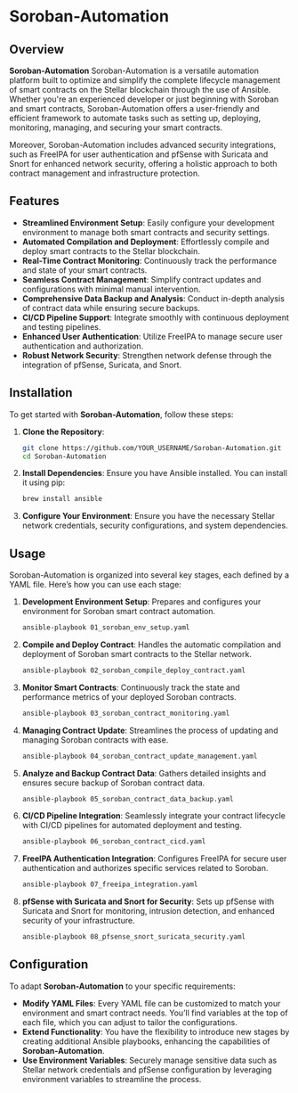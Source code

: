 # Soroban-Automation

## Overview
**Soroban-Automation** Soroban-Automation is a versatile automation platform built to optimize and simplify the complete lifecycle management of smart contracts on the Stellar blockchain through the use of Ansible. Whether you're an experienced developer or just beginning with Soroban and smart contracts, Soroban-Automation offers a user-friendly and efficient framework to automate tasks such as setting up, deploying, monitoring, managing, and securing your smart contracts.

Moreover, Soroban-Automation includes advanced security integrations, such as FreeIPA for user authentication and pfSense with Suricata and Snort for enhanced network security, offering a holistic approach to both contract management and infrastructure protection.

## Features
- **Streamlined Environment Setup**: Easily configure your development environment to manage both smart contracts and security settings.
- **Automated Compilation and Deployment**: Effortlessly compile and deploy smart contracts to the Stellar blockchain.
- **Real-Time Contract Monitoring**: Continuously track the performance and state of your smart contracts.
- **Seamless Contract Management**: Simplify contract updates and configurations with minimal manual intervention.
- **Comprehensive Data Backup and Analysis**: Conduct in-depth analysis of contract data while ensuring secure backups.
- **CI/CD Pipeline Support**:  Integrate smoothly with continuous deployment and testing pipelines.
- **Enhanced User Authentication**:  Utilize FreeIPA to manage secure user authentication and authorization.
- **Robust Network Security**: Strengthen network defense through the integration of pfSense, Suricata, and Snort.

## Installation
To get started with **Soroban-Automation**, follow these steps:

1. **Clone the Repository**:
   ```bash
   git clone https://github.com/YOUR_USERNAME/Soroban-Automation.git
   cd Soroban-Automation
2. **Install Dependencies**:
Ensure you have Ansible installed. You can install it using pip:
   ```bash
   brew install ansible
3. **Configure Your Environment**:
Ensure you have the necessary Stellar network credentials, security configurations, and system dependencies.

## Usage

Soroban-Automation is organized into several key stages, each defined by a YAML file. Here’s how you can use each stage:

1. **Development Environment Setup**:
Prepares and configures your environment for Soroban smart contract automation.
   ```bash
   ansible-playbook 01_soroban_env_setup.yaml

2. **Compile and Deploy Contract**:
Handles the automatic compilation and deployment of Soroban smart contracts to the Stellar network.
   ```bash
   ansible-playbook 02_soroban_compile_deploy_contract.yaml

3. **Monitor Smart Contracts**:
Continuously track the state and performance metrics of your deployed Soroban contracts.
   ```bash
   ansible-playbook 03_soroban_contract_monitoring.yaml

4. **Managing Contract Update**:
Streamlines the process of updating and managing Soroban contracts with ease.
   ```bash
   ansible-playbook 04_soroban_contract_update_management.yaml

5. **Analyze and Backup Contract Data**:
Gathers detailed insights and ensures secure backup of Soroban contract data.
   ```bash
   ansible-playbook 05_soroban_contract_data_backup.yaml

6. **CI/CD Pipeline Integration**:
Seamlessly integrate your contract lifecycle with CI/CD pipelines for automated deployment and testing.
   ```bash
   ansible-playbook 06_soroban_contract_cicd.yaml

7. **FreeIPA Authentication Integration**:
Configures FreeIPA for secure user authentication and authorizes specific services related to Soroban.
   ```bash
   ansible-playbook 07_freeipa_integration.yaml

9. **pfSense with Suricata and Snort for Security**:
Sets up pfSense with Suricata and Snort for monitoring, intrusion detection, and enhanced security of your infrastructure.
   ```bash
   ansible-playbook 08_pfsense_snort_suricata_security.yaml


## Configuration

To adapt **Soroban-Automation** to your specific requirements:

- **Modify YAML Files**: Every YAML file can be customized to match your environment and smart contract needs. You’ll find variables at the top of each file, which you can adjust to tailor the configurations.
- **Extend Functionality**: You have the flexibility to introduce new stages by creating additional Ansible playbooks, enhancing the capabilities of **Soroban-Automation**.
- **Use Environment Variables**: Securely manage sensitive data such as Stellar network credentials and pfSense configuration by leveraging environment variables to streamline the process.









